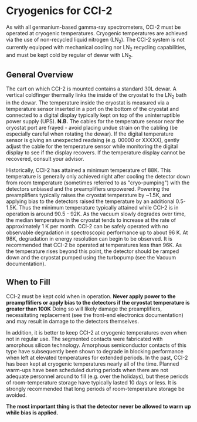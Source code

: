 # Cryogenics for CCI-2

As with all germanium-based gamma-ray spectrometers, CCI-2 must be operated at
cryogenic temperatures. 
Cryogenic temperatures are achieved via the use of non-recycled liquid nitrogen
(LN<sub>2</sub>).
The CCI-2 system is not currently equipped with mechanical cooling nor
LN<sub>2</sub> recycling capabilities, and must be kept cold by regular of 
dewar with LN<sub>2</sub>.

## General Overview

The cart on which CCI-2 is mounted contains a standard 30L dewar.
A vertical coldfinger thermally links the inside of the cryostat to the 
LN<sub>2</sub> bath in the dewar.
The temperature inside the cryostat is measured via a temperature sensor 
inserted in a port on the bottom of the cryostat and connected to a digital
display typically kept on top of the uninterruptible power supply (UPS).
**N.B.** The cables for the temperature sensor near the cryostat port are
frayed - avoid placing undue strain on the cabling (be especially careful when
rotating the dewar). If the digital temperature sensor is giving an unexpected
readaing (e.g. 00000 or XXXXX), gently adjust the cable for the temperature
sensor while monitoring the digital display to see if the display recovers.
If the temperature display cannot be recovered, consult your advisor.

Historically, CCI-2 has attained a minimum temperature of 88K.
This temperature is generally only achieved right after cooling the detector
down from room temperature (sometimes referred to as "cryo-pumping") with the
detectors unbiased and the preamplifiers unpowered.
Powering the preamplifiers typically raises the cryostat temperature by ~1.5K,
and applying bias to the detectors raised the temperature by an additional 
0.5-1.5K.
Thus the minimum temperature typically attained while CCI-2 is in operation is
around 90.5 - 92K.
As the vacuum slowly degrades over time, the median temperature in the 
cryostat tends to increase at the rate of approximately 1 K per month.
CCI-2 can be safely operated with no observable degradation in spectroscopic
performance up to about 96 K. At 98K, degradation in energy resolution can 
begin to be observed.
It is recommended that CCI-2 be operated at temperatures less than 96K.
As the temperature rises beyond this point, the detector should be ramped down
and the cryostat pumped using the turbopump (see the Vacuum documentation).

## When to Fill

CCI-2 must be kept cold when in operation.
**Never apply power to the preampflifiers or apply bias to the detectors if
the cryostat temperature is greater than 100K**
Doing so will likely damage the preamplifiers, necessitating replacement (see
the front-end electronics documentation) and may result in damage to the 
detectors themselves.

In addition, it is better to keep CCI-2 at cryogenic temperatures even when
not in regular use.
The segmented contacts were fabricated with amorphous silicon technology.
Amorphous semiconductor contacts of this type have subsequently been shown to
degrade in blocking performance when left at elevated temperatures for 
extended periods.
In the past, CCI-2 has been kept at cryogenic temperatures nearly all of the 
time.
Planned warm-ups have been scheduled during periods when there are not
adequate personnel around to fill (e.g. over the holidays), but these periods
of room-temperature storage have typically lasted 10 days or less.
It is strongly recommended that long periods of room-temperature storage be
avoided.

**The most important thing is that the detector never be allowed to warm up
while bias is applied.**
